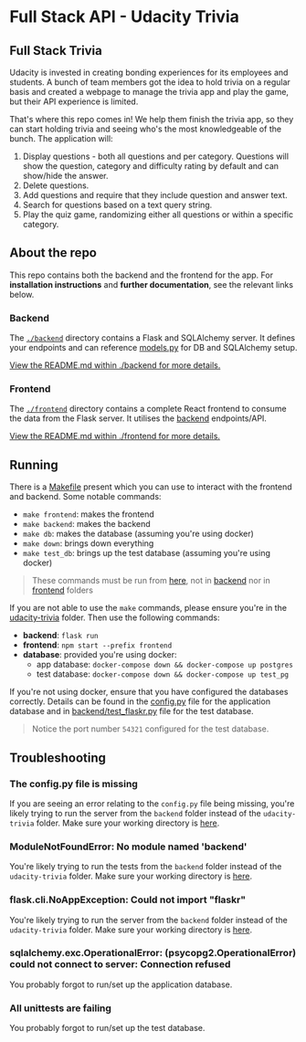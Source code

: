 # Full Stack API - Udacity Trivia

## Full Stack Trivia

Udacity is invested in creating bonding experiences for its employees and students.
A bunch of team members got the idea to hold trivia on a regular basis and created a webpage
to manage the trivia app and play the game, but their API experience is limited.

That's where this repo comes in! We help them finish the trivia app, so they can start holding trivia
and seeing who's the most knowledgeable of the bunch. The application will:

1) Display questions - both all questions and per category.
   Questions will show the question, category and difficulty rating by default and can show/hide the answer.
2) Delete questions.
3) Add questions and require that they include question and answer text.
4) Search for questions based on a text query string.
5) Play the quiz game, randomizing either all questions or within a specific category.


## About the repo

This repo contains both the backend and the frontend for the app.
For **installation instructions** and **further documentation**, see the relevant links below.

### Backend

The [`./backend`](./backend) directory contains a Flask and SQLAlchemy server.
It defines your endpoints and can reference [models.py](./backend/models.py) for DB and SQLAlchemy setup.

[View the README.md within ./backend for more details.](./backend/README.md)

### Frontend

The [`./frontend`](./frontend) directory contains a complete React frontend to consume the data from the Flask server.
It utilises the [backend](./backend) endpoints/API.

[View the README.md within ./frontend for more details.](./frontend/README.md)

## Running

There is a [Makefile](./Makefile) present which you can use to interact with the frontend and backend.
Some notable commands:
- `make frontend`: makes the frontend
- `make backend`: makes the backend
- `make db`: makes the database (assuming you're using docker)
- `make down`: brings down everything
- `make test_db`: brings up the test database (assuming you're using docker)

> These commands must be run from [here](.), not in [backend](./backend) nor in [frontend](./frontend) folders

If you are not able to use the `make` commands, please ensure you're in the [udacity-trivia](.) folder.  Then use the following commands:
- **backend**: `flask run`
- **frontend**: `npm start --prefix frontend`
- **database**: provided you're using docker:
  - app database: `docker-compose down && docker-compose up postgres`
  - test database: `docker-compose down && docker-compose up test_pg`

If you're not using docker, ensure that you have configured the databases correctly.
Details can be found in the [config.py](config.py) file for the application database
and in [backend/test_flaskr.py](./backend/test_flaskr.py) file for the test database.
> Notice the port number `54321` configured for the test database.

## Troubleshooting
### The config.py file is missing
If you are seeing an error relating to the `config.py` file being missing,
you're likely trying to run the server from the `backend` folder instead of
the `udacity-trivia` folder.  Make sure your working directory is [here](.).

### ModuleNotFoundError: No module named 'backend'
You're likely trying to run the tests from the `backend` folder instead of
the `udacity-trivia` folder.  Make sure your working directory is [here](.).

### flask.cli.NoAppException: Could not import "flaskr"
You're likely trying to run the server from the `backend` folder instead of
the `udacity-trivia` folder.  Make sure your working directory is [here](.).

### sqlalchemy.exc.OperationalError: (psycopg2.OperationalError) could not connect to server: Connection refused
You probably forgot to run/set up the application database.

### All unittests are failing
You probably forgot to run/set up the test database.

